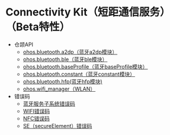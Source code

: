 # Connectivity Kit（短距通信服务）（Beta特性）
- 仓颉API
    - [ohos.bluetooth.a2dp（蓝牙a2dp模块）](cj-apis-bluetooth-a2dp.md)
    - [ohos.bluetooth.ble（蓝牙ble模块）](cj-apis-bluetooth-ble.md)
    - [ohos.bluetooth.baseProfile（蓝牙baseProfile模块）](cj-apis-bluetooth-base_profile.md)
    - [ohos.bluetooth.constant（蓝牙constant模块）](cj-apis-bluetooth-constant.md)
    - [ohos.bluetooth.hfp(蓝牙hfp模块)](cj-apis-bluetooth-hfp.md)
    - [ohos.wifi_manager（WLAN）](cj-apis-wifi_manager.md)
- 错误码
    - [蓝牙服务子系统错误码](../errorcodes/cj-errorcode-bluetooth_manager.md)
    - [WIFI错误码](../errorcodes/cj-errorcode-wifi-manager.md)
    - [NFC错误码](../errorcodes/cj-errorcode-nfc.md)
    - [SE（secureElement）错误码](../errorcodes/cj-errorcode-secure_element.md)